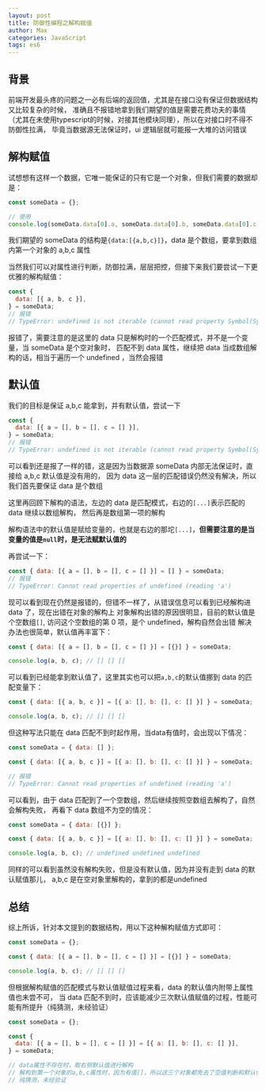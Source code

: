 ```yaml
---
layout: post
title: 防御性编程之解构赋值
author: Max
categories: JavaScript
tags: es6
---
```


## 背景

前端开发最头疼的问题之一必有后端的返回值，尤其是在接口没有保证但数据结构又比较复杂的时候，
准确且不报错地拿到我们期望的值是需要花费功夫的事情
（尤其在未使用typescript的时候，对接其他模块同理），所以在对接口时不得不防御性拉满，
毕竟当数据源无法保证时，ui 逻辑层就可能报一大堆的访问错误

## 解构赋值

试想想有这样一个数据，它唯一能保证的只有它是一个对象，但我们需要的数据却是：

```javascript
const someData = {};

// 使用
console.log(someData.data[0].a, someData.data[0].b, someData.data[0].c);
```

我们期望的 someData 的结构是`{data:[{a,b,c}]}`，data 是个数组，要拿到数组内第一个对象的 a,b,c 属性

当然我们可以对属性进行判断，防御拉满，层层把控，但接下来我们要尝试一下更优雅的解构赋值：

```javascript
const {
  data: [{ a, b, c }],
} = someData;
// 报错
// TypeError: undefined is not iterable (cannot read property Symbol(Symbol.iterator))
```

报错了，需要注意的是这里的 data 只是解构时的一个匹配模式，并不是一个变量，当 someData 是个空对象时，
匹配不到 data 属性，继续把 data 当成数组解构的话，相当于遍历一个 undefined ，当然会报错

## 默认值

我们的目标是保证 a,b,c 能拿到，并有默认值，尝试一下

```javascript
const {
  data: [{ a = [], b = [], c = [] }],
} = someData;
// 报错
// TypeError: undefined is not iterable (cannot read property Symbol(Symbol.iterator))
```

可以看到还是报了一样的错，这是因为当数据源 someData 内部无法保证时，直接给 a,b,c 默认值是没有用的，
因为 data 这一层的匹配错误仍然没有解决，所以我们首先要保证 data 是个数组

这里再回顾下解构的语法，左边的 data 是匹配模式，右边的`[...]`表示匹配的 data 继续以数组解构，
然后再是数组第一项的解构

解构语法中的默认值是赋给变量的，也就是右边的那坨`[...]`，**但需要注意的是当变量的值是`null`时，是无法赋默认值的**

再尝试一下：

```javascript
const { data: [{ a = [], b = [], c = [] }] = [] } = someData;
// 报错
// TypeError: Cannot read properties of undefined (reading 'a')
```

现可以看到现在仍然是报错的，但错不一样了，从错误信息可以看到已经解构进 data 了，现在出错在对象的解构上
对象解构出错的原因很明显，目前的默认值是个空数组`[]`, 访问这个空数组的第 0 项，是个 undefined，解构自然会出错
解决办法也很简单，默认值再丰富下：

```javascript
const { data: [{ a = [], b = [], c = [] }] = [{}] } = someData;

console.log(a, b, c); // [] [] []
```

可以看到已经能拿到默认值了，这里其实也可以把`a,b,c`的默认值挪到 data 的匹配变量下：

```javascript
const { data: [{ a, b, c }] = [{ a: [], b: [], c: [] }] } = someData;

console.log(a, b, c); // [] [] []
```

但这种写法只能在 data 匹配不到时起作用，当data有值时，会出现以下情况：

```javascript
const someData = { data: [] };

const { data: [{ a, b, c }] = [{ a: [], b: [], c: [] }] } = someData;

// 报错
// TypeError: Cannot read properties of undefined (reading 'a')
```

可以看到，由于 data 匹配到了一个空数组，然后继续按照空数组去解构了，自然会解构失败，
再看下 data 数组不为空的情况：

```javascript
const someData = { data: [{}] };

const { data: [{ a, b, c }] = [{ a: [], b: [], c: [] }] } = someData;

console.log(a, b, c); // undefined undefined undefined
```

同样的可以看到虽然没有解构失败，但是没有默认值，因为并没有走到 data 的默认赋值那儿，
a,b,c 是在空对象里解构的，拿到的都是undefined

## 总结

综上所诉，针对本文提到的数据结构，用以下这种解构赋值方式即可：

```javascript
const someData = {};

const { data: [{ a = [], b = [], c = [] }] = [{}] } = someData;

console.log(a, b, c); // [] [] []
```

但根据解构赋值的匹配模式与默认值赋值过程来看，data 的默认值内附带上属性值也未尝不可，
当 data 匹配不到时，应该能减少三次默认值赋值的过程，性能可能有所提升（纯猜测，未经验证）

```javascript
const someData = {};

const {
  data: [{ a = [], b = [], c = [] }] = [{ a: [], b: [], c: [] }],
} = someData;

// data属性不存在时，取右侧默认值进行解构
// 解构到第一个对象的a,b,c属性时，因为有值[]，所以这三个对象都免去了空值判断和默认值赋值的过程
// 纯猜测，未经验证
```
